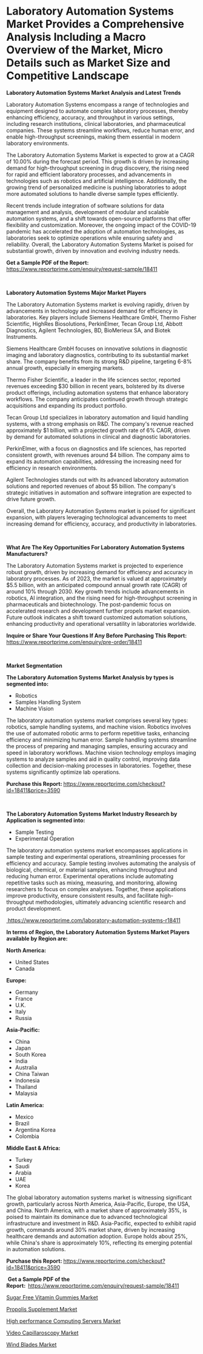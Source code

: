 <p><h1>Laboratory Automation Systems Market Provides a Comprehensive Analysis Including a Macro Overview of the Market, Micro Details such as Market Size and Competitive Landscape</h1></p><p><strong>Laboratory Automation Systems Market Analysis and Latest Trends</strong></p>
<p><p>Laboratory Automation Systems encompass a range of technologies and equipment designed to automate complex laboratory processes, thereby enhancing efficiency, accuracy, and throughput in various settings, including research institutions, clinical laboratories, and pharmaceutical companies. These systems streamline workflows, reduce human error, and enable high-throughput screenings, making them essential in modern laboratory environments.</p><p>The Laboratory Automation Systems Market is expected to grow at a CAGR of 10.00% during the forecast period. This growth is driven by increasing demand for high-throughput screening in drug discovery, the rising need for rapid and efficient laboratory processes, and advancements in technologies such as robotics and artificial intelligence. Additionally, the growing trend of personalized medicine is pushing laboratories to adopt more automated solutions to handle diverse sample types efficiently.</p><p>Recent trends include integration of software solutions for data management and analysis, development of modular and scalable automation systems, and a shift towards open-source platforms that offer flexibility and customization. Moreover, the ongoing impact of the COVID-19 pandemic has accelerated the adoption of automation technologies, as laboratories seek to optimize operations while ensuring safety and reliability. Overall, the Laboratory Automation Systems Market is poised for substantial growth, driven by innovation and evolving industry needs.</p></p>
<p><strong>Get a Sample PDF of the Report:&nbsp;</strong> <a href="https://www.reportprime.com/enquiry/request-sample/18411?utm_campaign=8&utm_medium=2&utm_source=Github&utm_content=ia&utm_term=21112024&utm_id=laboratory-automation-systems">https://www.reportprime.com/enquiry/request-sample/18411</a></p>
<p>&nbsp;</p>
<p><strong>Laboratory Automation Systems Major Market Players</strong></p>
<p><p>The Laboratory Automation Systems market is evolving rapidly, driven by advancements in technology and increased demand for efficiency in laboratories. Key players include Siemens Healthcare GmbH, Thermo Fisher Scientific, HighRes Biosolutions, PerkinElmer, Tecan Group Ltd, Abbott Diagnostics, Agilent Technologies, BD, BioMerieux SA, and Biotek Instruments. </p><p>Siemens Healthcare GmbH focuses on innovative solutions in diagnostic imaging and laboratory diagnostics, contributing to its substantial market share. The company benefits from its strong R&D pipeline, targeting 6-8% annual growth, especially in emerging markets.</p><p>Thermo Fisher Scientific, a leader in the life sciences sector, reported revenues exceeding $30 billion in recent years, bolstered by its diverse product offerings, including automation systems that enhance laboratory workflows. The company anticipates continued growth through strategic acquisitions and expanding its product portfolio.</p><p>Tecan Group Ltd specializes in laboratory automation and liquid handling systems, with a strong emphasis on R&D. The company's revenue reached approximately $1 billion, with a projected growth rate of 6% CAGR, driven by demand for automated solutions in clinical and diagnostic laboratories.</p><p>PerkinElmer, with a focus on diagnostics and life sciences, has reported consistent growth, with revenues around $4 billion. The company aims to expand its automation capabilities, addressing the increasing need for efficiency in research environments.</p><p>Agilent Technologies stands out with its advanced laboratory automation solutions and reported revenues of about $5 billion. The company's strategic initiatives in automation and software integration are expected to drive future growth.</p><p>Overall, the Laboratory Automation Systems market is poised for significant expansion, with players leveraging technological advancements to meet increasing demand for efficiency, accuracy, and productivity in laboratories.</p></p>
<p>&nbsp;</p>
<p><strong>What Are The Key Opportunities For Laboratory Automation Systems Manufacturers?</strong></p>
<p><p>The Laboratory Automation Systems market is projected to experience robust growth, driven by increasing demand for efficiency and accuracy in laboratory processes. As of 2023, the market is valued at approximately $5.5 billion, with an anticipated compound annual growth rate (CAGR) of around 10% through 2030. Key growth trends include advancements in robotics, AI integration, and the rising need for high-throughput screening in pharmaceuticals and biotechnology. The post-pandemic focus on accelerated research and development further propels market expansion. Future outlook indicates a shift toward customized automation solutions, enhancing productivity and operational versatility in laboratories worldwide.</p></p>
<p><strong>Inquire or Share Your Questions If Any Before Purchasing This Report:</strong> <a href="https://www.reportprime.com/enquiry/pre-order/18411?utm_campaign=8&utm_medium=2&utm_source=Github&utm_content=ia&utm_term=21112024&utm_id=laboratory-automation-systems">https://www.reportprime.com/enquiry/pre-order/18411</a></p>
<p>&nbsp;</p>
<p><strong>Market Segmentation</strong></p>
<p><strong>The Laboratory Automation Systems Market Analysis by types is segmented into:</strong></p>
<p><ul><li>Robotics</li><li>Samples Handling System</li><li>Machine Vision</li></ul></p>
<p><p>The laboratory automation systems market comprises several key types: robotics, sample handling systems, and machine vision. Robotics involves the use of automated robotic arms to perform repetitive tasks, enhancing efficiency and minimizing human error. Sample handling systems streamline the process of preparing and managing samples, ensuring accuracy and speed in laboratory workflows. Machine vision technology employs imaging systems to analyze samples and aid in quality control, improving data collection and decision-making processes in laboratories. Together, these systems significantly optimize lab operations.</p></p>
<p><strong>Purchase this Report:&nbsp;</strong><a href="https://www.reportprime.com/checkout?id=18411&price=3590&utm_campaign=8&utm_medium=2&utm_source=Github&utm_content=ia&utm_term=21112024&utm_id=laboratory-automation-systems">https://www.reportprime.com/checkout?id=18411&price=3590</a></p>
<p>&nbsp;</p>
<p><strong>The Laboratory Automation Systems Market Industry Research by Application is segmented into:</strong></p>
<p><ul><li>Sample Testing</li><li>Experimental Operation</li></ul></p>
<p><p>The laboratory automation systems market encompasses applications in sample testing and experimental operations, streamlining processes for efficiency and accuracy. Sample testing involves automating the analysis of biological, chemical, or material samples, enhancing throughput and reducing human error. Experimental operations include automating repetitive tasks such as mixing, measuring, and monitoring, allowing researchers to focus on complex analyses. Together, these applications improve productivity, ensure consistent results, and facilitate high-throughput methodologies, ultimately advancing scientific research and product development.</p></p>
<p><a href="https://www.reportprime.com/laboratory-automation-systems-r18411?utm_campaign=8&utm_medium=2&utm_source=Github&utm_content=ia&utm_term=21112024&utm_id=laboratory-automation-systems">&nbsp;https://www.reportprime.com/laboratory-automation-systems-r18411</a></p>
<p><strong>In terms of Region, the Laboratory Automation Systems Market Players available by Region are:</strong></p>
<p>
    <p> <strong> North America: </strong>
        <ul>
            <li>United States</li>
            <li>Canada</li>
        </ul>
        </p> 
    <p> <strong> Europe: </strong>
        <ul>
            <li>Germany</li>
            <li>France</li>
            <li>U.K.</li>
            <li>Italy</li>
            <li>Russia</li>
        </ul>
        </p> 
    <p> <strong> Asia-Pacific: </strong>
        <ul>
            <li>China</li>
            <li>Japan</li>
            <li>South Korea</li>
            <li>India</li>
            <li>Australia</li>
            <li>China Taiwan</li>
            <li>Indonesia</li>
            <li>Thailand</li>
            <li>Malaysia</li>
        </ul>
        </p> 
    <p> <strong> Latin America: </strong>
        <ul>
            <li>Mexico</li>
            <li>Brazil</li>
            <li>Argentina Korea</li>
            <li>Colombia</li>
        </ul>
        </p> 
    <p> <strong> Middle East & Africa: </strong>
        <ul>
            <li>Turkey</li>
            <li>Saudi</li>
            <li>Arabia</li>
            <li>UAE</li>
            <li>Korea</li>
        </ul>
    </p>
    </p>
<p><p>The global laboratory automation systems market is witnessing significant growth, particularly across North America, Asia-Pacific, Europe, the USA, and China. North America, with a market share of approximately 35%, is poised to maintain its dominance due to advanced technological infrastructure and investment in R&D. Asia-Pacific, expected to exhibit rapid growth, commands around 30% market share, driven by increasing healthcare demands and automation adoption. Europe holds about 25%, while China's share is approximately 10%, reflecting its emerging potential in automation solutions.</p></p>
<p><strong>Purchase this Report: </strong><a href="https://www.reportprime.com/checkout?id=18411&price=3590&utm_campaign=8&utm_medium=2&utm_source=Github&utm_content=ia&utm_term=21112024&utm_id=laboratory-automation-systems">https://www.reportprime.com/checkout?id=18411&price=3590</a></p>
<p>&nbsp;<strong>Get a Sample PDF of the Report:&nbsp;&nbsp;</strong><a href="https://www.reportprime.com/enquiry/request-sample/18411?utm_campaign=8&utm_medium=2&utm_source=Github&utm_content=ia&utm_term=21112024&utm_id=laboratory-automation-systems">https://www.reportprime.com/enquiry/request-sample/18411</a></p>
<p><strong></strong></p>
<p><p><a href="https://issuu.com/reportprime-2/docs/sugar-free-vitamin-gummies-market-s_7821cdc07aab23?utm_campaign=8&utm_medium=2&utm_source=Github&utm_content=ia&utm_term=21112024&utm_id=laboratory-automation-systems">Sugar Free Vitamin Gummies Market</a></p><p><a href="https://issuu.com/reportprime-2/docs/propolis-supplement-market-size-203_fa654d7470f6bc?utm_campaign=8&utm_medium=2&utm_source=Github&utm_content=ia&utm_term=21112024&utm_id=laboratory-automation-systems">Propolis Supplement Market</a></p><p><a href="https://github.com/CliffMedina6/Market-Research-Report-List-7/blob/main/high-performance-computing-servers-market.md?utm_campaign=8&utm_medium=2&utm_source=Github&utm_content=ia&utm_term=21112024&utm_id=laboratory-automation-systems">High performance Computing Servers Market</a></p><p><a href="https://www.linkedin.com/pulse/aligning-strategies-video-capillaroscopy-market-insights-8bdce?utm_campaign=8&utm_medium=2&utm_source=Github&utm_content=ia&utm_term=21112024&utm_id=laboratory-automation-systems">Video Capillaroscopy Market</a></p><p><a href="https://github.com/provorikovar/Market-Research-Report-List-6/blob/main/wind-blades-market.md?utm_campaign=8&utm_medium=2&utm_source=Github&utm_content=ia&utm_term=21112024&utm_id=laboratory-automation-systems">Wind Blades Market</a></p></p>